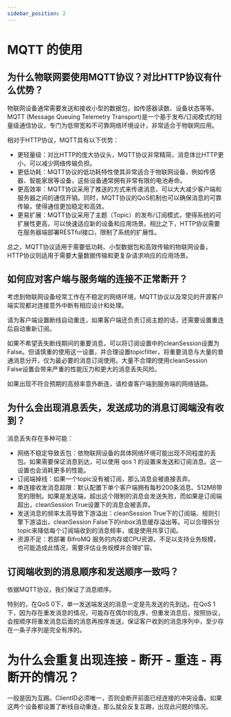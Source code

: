 ```yaml
---
sidebar_position: 2
---
```


# MQTT 的使用

## 为什么物联网要使用MQTT协议？对比HTTP协议有什么优势？

物联网设备通常需要发送和接收小型的数据包，如传感器读数、设备状态等等。MQTT (Message Queuing Telemetry Transport)是一个基于发布/订阅模式的轻量级通信协议，专门为低带宽和不可靠网络环境设计，非常适合于物联网应用。

相对于HTTP协议，MQTT具有以下优势：

- 更轻量级：对比HTTP的庞大协议头，MQTT协议非常精简，消息体比HTTP更小，可以减少网络传输负担。
- 更低功耗：MQTT协议的低功耗特性使其非常适合于物联网设备，例如传感器、智能家居等设备，这些设备通常拥有非常有限的电池寿命。
- 更高效率：MQTT协议采用了推送的方式来传递消息，可以大大减少客户端和服务器之间的通信开销。同时，MQTT协议的QoS机制也可以确保消息的可靠传输，使得通信更加稳定和高效。
- 更易扩展：MQTT协议采用了主题（Topic）的发布/订阅模式，使得系统的可扩展性更高，可以快速适应新的设备和应用场景。相比之下，HTTP协议需要在服务器端部署RESTful接口，限制了系统的扩展性。

总之，MQTT协议适用于需要低功耗、小型数据包和高效传输的物联网设备，HTTP协议则适用于需要大量数据传输和更复杂请求响应的应用场景。

## 如何应对客户端与服务端的连接不正常断开？
考虑到物联网设备经常工作在不稳定的网络环境，MQTT协议以及常见的开源客户端实现都对连接意外中断有相应设计和处理。

请为客户端设置断线自动重连，如果客户端还负责订阅主题的话，还需要设置重连后自动重新订阅。

如果不希望丢失断线期间的重要消息，可以将订阅设置中的cleanSession设置为False。但请慎重的使用这一设置，并合理设置topicfilter，将重要消息与大量的普通消息分开，仅为最必要的消息订阅使用。大量不合理的使用cleanSession False设置会带来严重的性能压力和更大的消息丢失风险。

如果出现不符合预期的高频率意外断连，请检查客户端到服务端的网络链路。

## 为什么会出现消息丢失，发送成功的消息订阅端没有收到？
消息丢失存在多种可能：

- 网络不稳定导致丢包：依物联网设备的具体网络环境可能出现不同程度的丢包。如果需要保证消息到达，可以使用 qos 1 的设置来发送和订阅消息。这一设置也会消耗更多的性能。
- 订阅端掉线：如果一个topic没有被订阅，那么消息会被直接丢弃。
- 单连接收发消息超限：默认配置下单个客户端拥有每秒200条消息、512MB带宽的限制。如果是发送端，超出这个限制的消息会发送失败，而如果是订阅端超出，cleanSession True设置下的消息会被丢弃。
- 发送消息的频率太高导致下游溢出：cleanSession True下的订阅端、规则引擎下游溢出，cleanSession False下的inbox消息缓存溢出等。可以合理拆分topic来降低每个订阅端收到的消息频率，或是使用共享订阅。
- 资源不足：若部署 BifroMQ 服务的内存或CPU资源，不足以支持业务规模，也可能造成此情况，需要评估业务规模并合理扩容。

## 订阅端收到的消息顺序和发送顺序一致吗？
依据MQTT协议，我们保证了消息顺序。

特别的，在QoS 0下，单一发送端发送的消息一定是先发送的先到达。在QoS 1下，因为存在重发消息的情况，可能存在偶尔的乱序，但重发消息后，按照协议，会按顺序将重发消息后面的消息再按序发送，保证客户收到的消息序列中，至少存在一条子序列是完全有序的。

# 为什么会重复出现连接 - 断开 - 重连 - 再断开的情况？
一般是因为互踢。ClientID必须唯一，否则会断开前面已经连接的冲突设备。如果这两个设备都设置了断线自动重连，那么就会反复互踢，出现此问题的情况。
